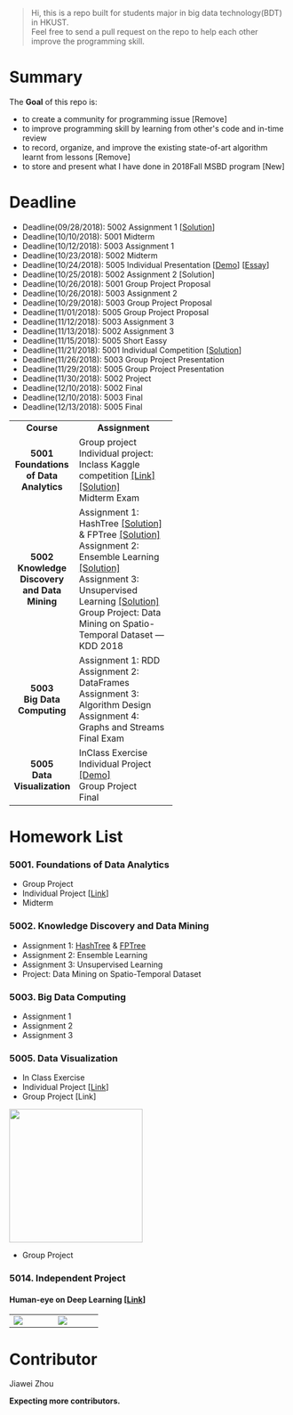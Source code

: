 >Hi, this is a repo built for students major in big data technology(BDT) in HKUST.  \
> Feel free to send a pull request on the repo to help each other improve the programming skill.

# Summary
The **Goal** of this repo is:
- to create a community for programming issue [Remove]
- to improve programming skill by learning from other's code and  in-time review
- to record, organize, and improve the existing state-of-art algorithm learnt from lessons [Remove]
- to store and present what I have done in 2018Fall MSBD program [New]

# Deadline
- Deadline(09/28/2018): 5002 Assignment 1 [[Solution](https://github.com/sysu-zjw/MSBD-2018Fall/tree/master/5002/A1/Q2)]
- Deadline(10/10/2018): 5001 Midterm 
- Deadline(10/12/2018): 5003 Assignment 1 
- Deadline(10/23/2018): 5002 Midterm 
- Deadline(10/24/2018): 5005 Individual Presentation [[Demo](https://sysu-zjw.github.io/5005TopVIS/)]  [[Essay](https://github.com/sysu-zjw/MSBD-2018Fall/blob/master/5005/Essay.md)]
- Deadline(10/25/2018): 5002 Assignment 2 [Solution]
- Deadline(10/26/2018): 5001 Group Project Proposal 
- Deadline(10/26/2018): 5003 Assignment 2 
- Deadline(10/29/2018): 5003 Group Project Proposal 
- Deadline(11/01/2018): 5005 Group Project Proposal 
- Deadline(11/12/2018): 5003 Assignment 3
- Deadline(11/13/2018): 5002 Assignment 3 
- Deadline(11/15/2018): 5005 Short Eassy
- Deadline(11/21/2018): 5001 Individual Competition [[Solution](https://i.imgflip.com/1dq5fk.jpg)]
- Deadline(11/26/2018): 5003 Group Project Presentation 
- Deadline(11/29/2018): 5005 Group Project Presentation 
- Deadline(11/30/2018): 5002 Project 
- Deadline(12/10/2018): 5002 Final 
- Deadline(12/10/2018): 5003 Final 
- Deadline(12/13/2018): 5005 Final 

<table border="0">
    <tbody>
        <tr>
            <td width="100" align="center"> <b> Course </b> </td>
            <td width="160" align="center"> <b> Assignment </b> </td>
        </tr>
        <tr>
            <td width="100" align="center" valign="center"> <b> 5001<br/> Foundations <br/> of Data Analytics </b>  </td>
            <td width="160" align="left" valign="top"> Group project <br/>
                                                                                                 Individual project: Inclass Kaggle competition
                                                                                                 <a href="https://www.kaggle.com/t/d3175611b9594c4bb94a974e8ad664a5">[Link]</a>
                                                                                                 <a href="https://github.com/sysu-zjw/MSBD-2018Fall/tree/master/5001/kaggle">[Solution]</a>
                                                                                                 <br/>
                                                                                                 Midterm Exam </td>
        </tr>
        <tr>
            <td width="100" align="center" valign="center"><b> 5002 <br/> Knowledge Discovery <br/>and Data Mining </b></td>
            <td > Assignment 1:  HashTree <a href="https://github.com/sysu-zjw/MSBD-2018Fall/tree/master/5002/A1/Q1">[Solution]</a> 
                                                                            & FPTree  <a href="https://github.com/sysu-zjw/MSBD-2018Fall/tree/master/5002/A1/Q2">[Solution]</a> <br/>
                        Assignment 2:  Ensemble Learning <a href="https://github.com/sysu-zjw/MSBD-2018Fall/tree/master/5002/A2">[Solution]</a><br/>
                        Assignment 3:  Unsupervised Learning <a href="https://github.com/sysu-zjw/MSBD-2018Fall/tree/master/5002/A3">[Solution]</a> <br/>
                        Group Project:  Data Mining on Spatio-Temporal Dataset — KDD 2018 </td>
        </tr>
        <tr>
            <td align="center" valign="center"><b> 5003 <br/> Big Data Computing </b></td>
            <td > Assignment 1: RDD<br/>
                        Assignment 2: DataFrames <br/>
                        Assignment 3: Algorithm Design <br/>
                        Assignment 4: Graphs and Streams <br/>
                        Final Exam </td>
        </tr>
        <tr>
            <td align="center" valign="center"><b> 5005 <br/> Data Visualization </b></td>
            <td >  InClass Exercise<br/>
                        Individual Project <a href="https://sysu-zjw.github.io/5005TopVIS/">[Demo]</a> <br/>
                        Group Project  <br/>
                        Final </td>
        </tr>
    </tbody>
</table>


# Homework List
### 5001. Foundations of Data Analytics
- Group Project
- Individual Project [[Link](https://www.kaggle.com/t/d3175611b9594c4bb94a974e8ad664a5)] 
- Midterm

### 5002. Knowledge Discovery and Data Mining
- Assignment 1:  [HashTree](https://github.com/sysu-zjw/MSBD-2018Fall/tree/master/5002/A1/Q1) & [FPTree](https://github.com/sysu-zjw/Big-Data-Technology-Homework/tree/master/5002/A1/Q2)
- Assignment 2:  Ensemble Learning
- Assignment 3:  Unsupervised Learning
- Project:  Data Mining on Spatio-Temporal Dataset


### 5003. Big Data Computing
- Assignment 1
- Assignment 2
- Assignment 3

### 5005. Data Visualization
- In Class Exercise
- Individual Project [[Link](https://sysu-zjw.github.io/5005TopVIS/)]
- Group Project [Link]

[<img src="https://github.com/sysu-zjw/MSBD-2018Fall/blob/master/img/5005Pre.png" width="240">](https://sysu-zjw.github.io/5005TopVIS/)

- Group Project

### 5014. Independent Project
#### Human-eye on Deep Learning [[Link](https://github.com/sysu-zjw/XAI-Project)]
<table border=0 >
    <tbody>
        <tr>
            <td width="20%" > <img src="https://github.com/sysu-zjw/MSBD-2018Fall/blob/master/img/5014XAI_1.png"> </td>
            <td width="20%"> <img src="https://github.com/sysu-zjw/MSBD-2018Fall/blob/master/img/5014XAI_2.png"> </td>
        </tr>
    </tbody>
</table>


# Contributor
Jiawei Zhou

**Expecting more contributors.**

